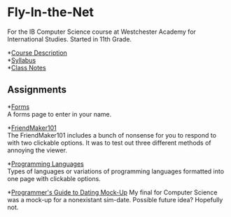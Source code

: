 # Fly-In-the-Net
For the IB Computer Science course at Westchester Academy for International Studies.
Started in 11th Grade.

*[Course Description](https://rendomel000.github.io/Fly-In-the-Net/Course-Description)  
*[Syllabus](https://rendomel000.github.io/Fly-In-the-Net/Syllabus)  
*[Class Notes](https://rendomel000.github.io/Fly-In-the-Net/Class-Notes)  

## Assignments
*[Forms](https://rendomel000.github.io/Fly-In-the-Net/FormsModified.html)  
A forms page to enter in your name.  
  
*[FriendMaker101](https://rendomel000.github.io/Fly-In-the-Net/ThreeMethods.html)  
The FriendMaker101 includes a bunch of nonsense for you to respond to with two clickable options. It was to test out three different methods of annoying the viewer.  
  
*[Programming Languages](https://rendomel000.github.io/Fly-In-the-Net/ProgrammingLanguages.html)  
Types of languages or variations of programming languages formatted into one page with clickable options.

*[Programmer's Guide to Dating Mock-Up](https://rendomel000.github.io/Fly-In-the-Net/RendonMelody_Final.pdf)
My final for Computer Science was a mock-up for a nonexistant sim-date. Possible future idea? Hopefully not.
